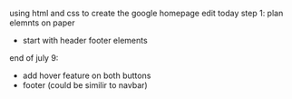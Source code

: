 using html and css to create the google homepage edit today
step 1: plan elemnts on paper
- start with header footer elements

end of july 9: 
- add hover feature on both buttons
- footer (could be similir to navbar)